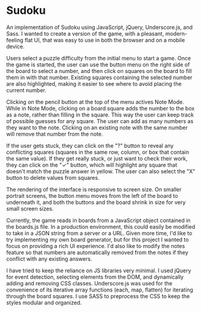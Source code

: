 Sudoku
=======

An implementation of Sudoku using JavaScript, jQuery, Underscore.js, and Sass. I wanted to create a version of the game, with a pleasant, modern-feeling flat UI, that was easy to use in both the browser and on a mobile device.

Users select a puzzle difficulty from the initial menu to start a game. Once the game is started, the user can use the button menu on the right side of the board to select a number, and then click on squares on the board to fill them in with that number. Existing squares containing the selected number are also highlighted, making it easier to see where to avoid placing the current number.

Clicking on the pencil button at the top of the menu actives Note Mode. While in Note Mode, clicking on a board square adds the number to the box as a note, rather than filling in the square. This way the user can keep track of possible guesses for any square. The user can add as many numbers as they want to the note. Clicking on an existing note with the same number will remove that number from the note.

If the user gets stuck, they can click on the "?" button to reveal any conflicting squares (squares in the same row, column, or box that contain the same value). If they get really stuck, or just want to check their work, they can click on the "&#x2713;" button, which will highlight any square that doesn't match the puzzle answer in yellow. The user can also select the "X" button to delete values from squares.

The rendering of the interface is responsive to screen size. On smaller portrait screens, the button menu moves from the left of the board to underneath it, and both the buttons and the board shrink in size for very small screen sizes.

Currently, the game reads in boards from a JavaScript object contained in the boards.js file. In a production environment, this could easily be modified to take in a JSON string from a server or a URL. Given more time, I'd like to try implementing my own board generator, but for this project I wanted to focus on providing a rich UI experience. I'd also like to modify the notes feature so that numbers are automatically removed from the notes if they conflict with any existing answers.

I have tried to keep the reliance on JS libraries very minimal. I used jQuery for event detection, selecting elements from the DOM, and dynamically adding and removing CSS classes. Underscore.js was used for the convenience of its iterative array functions (each, map, flatten) for iterating through the board squares. I use SASS to preprocess the CSS to keep the styles modular and organized.  

